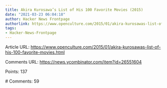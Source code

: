 ```yaml
---
title: Akira Kurosawa’s List of His 100 Favorite Movies (2015)
date: "2021-03-23 06:04:18"
author: Hacker News Frontpage
authorlink: https://www.openculture.com/2015/01/akira-kurosawas-list-of-his-100-favorite-movies.html
tags:
- Hacker-News-Frontpage
---
```


<p>Article URL: <a href="https://www.openculture.com/2015/01/akira-kurosawas-list-of-his-100-favorite-movies.html">https://www.openculture.com/2015/01/akira-kurosawas-list-of-his-100-favorite-movies.html</a></p>
<p>Comments URL: <a href="https://news.ycombinator.com/item?id=26551604">https://news.ycombinator.com/item?id=26551604</a></p>
<p>Points: 137</p>
<p># Comments: 59</p>
